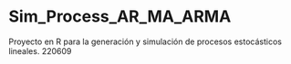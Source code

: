 # Sim_Process_AR_MA_ARMA
Proyecto en R para la generación y simulación de procesos estocásticos lineales. 220609
